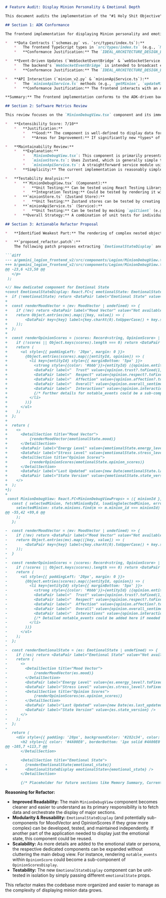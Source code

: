 ```markdown
# Feature Audit: Display Minion Personality & Emotional Depth

This document audits the implementation of the "#1 Holy Shit Objective" – "Palpably Unique Minion Personalities & Emotional Depth" – focusing on the frontend's `MinionDebugView.tsx` component and its supporting services (`minionApiService.ts`, `minionStore.ts`, `webSocketService.ts`).

## Section 1: ADK Conformance

The frontend implementation for displaying Minion personality and emotional depth primarily consumes data provided by the backend, which is designed to be ADK-native. Frontend ADK conformance is therefore indirect, focusing on correctly interpreting and displaying data structured by an ADK-driven backend.

*   **Data Contracts (`schemas.py` vs. `src/types/index.ts`):**
    *   The frontend TypeScript types in `src/types/index.ts` (e.g., `Minion`, `MinionPersona`, `EmotionalState`, `MoodVector`, `OpinionScore`) were designed to directly mirror the Pydantic schemas in `gemini_legion_backend/api/rest/schemas.py`. This ensures that data fetched via `minionApiService.ts` and updated via `webSocketService.ts` aligns with the backend's data contracts.
    *   **Conformance Justification:** The `IDEAL_ARCHITECTURE_DESIGN_DOCUMENT.md` (Section 8.1 Backend Module Structure & 8.2 Frontend Component Architecture) implies a clear separation where the backend exposes data (potentially sourced from ADK agent states) via defined schemas. The frontend conforms by adhering to these schemas. For example, `MinionResponse` in `schemas.py` directly maps to the `Minion` type in `src/types/index.ts`.

*   **Event-Driven Updates (`WebSocketEventBridge` & `webSocketService.ts`):**
    *   The backend's `WebSocketEventBridge` is intended to broadcast events originating from the ADK `EventBus` (e.g., `MINION_EMOTIONAL_CHANGE`, `MINION_SPAWNED`). The frontend's `webSocketService.ts` is designed to subscribe to these events and update the `minionStore.ts`.
    *   **Conformance Justification:** The `IDEAL_ARCHITECTURE_DESIGN_DOCUMENT.md` (Section 1.2 Event-Driven Architecture) states, "All significant state changes emit events" and "Enables real-time GUI updates via WebSocket push." The frontend's WebSocket handling directly supports this ADK-compatible event flow. The event payloads received by the frontend (e.g., for `minion_emotional_state_updated`) are expected to match the structure of the backend domain objects like `EmotionalState`, which are populated by the ADK-native `EmotionalEngineV2`.

*   **API Interaction (`minion_v2.py` & `minionApiService.ts`):**
    *   The `minionApiService.ts` methods (e.g., `getMinion`, `updateMinionPersona`) directly call the V2 REST endpoints defined in `minions_v2.py`. These backend endpoints interact with `MinionServiceV2`, which in turn manages `ADKMinionAgent` instances.
    *   **Conformance Justification:** The frontend interacts with an API layer that abstracts the direct ADK agent interactions. This is conformant with a typical separation of concerns where the frontend is a client to a backend that uses ADK. The `IDEAL_ARCHITECTURE_DESIGN_DOCUMENT.md` (Section 4.3 The `predict()` Method Strategy) discusses how ADK agent methods like `predict()` handle state updates as side effects. The frontend observes these side effects via API calls or WebSocket events.

**Summary:** The frontend implementation conforms to the ADK-driven backend by respecting its API contracts, data schemas, and event-driven update mechanisms. The "Palpably Unique Minion Personalities & Emotional Depth" feature relies on the backend correctly populating and exposing this data from its ADK-native agents and emotional/memory systems.

## Section 2: Software Metrics Review

This review focuses on the `MinionDebugView.tsx` component and its immediate supporting cast (`minionStore.ts`, `minionApiService.ts`).

*   **Extensibility Score: 7/10**
    *   **Justification:**
        *   **Good:** The component is well-defined to display data for a single minion. Adding new fields to `MinionPersona` or `EmotionalState` (if they are simple data types) would be relatively easy by adding new `<DataPair />` components. The use of helper components like `DetailSection` and `DataPair` promotes some level of structural reuse. The `minionStore` is designed with actions that can easily accommodate new types of minion updates from WebSockets. `minionApiService` can have new methods added for new endpoints.
        *   **Areas for Improvement:** If significantly new *types* of data need to be displayed (e.g., complex visualizations for memory graphs, interactive elements for direct minion commands from this view), `MinionDebugView` would require more substantial refactoring. Adding interactive elements (e.g., forms to update persona directly from this view) would increase its complexity beyond a simple "debug view." The current rendering for `OpinionScores` is basic; a more detailed or interactive display would require significant additions.

*   **Maintainability Review:**
    *   **Explanation:**
        *   `MinionDebugView.tsx`: This component is primarily presentational. It receives a `minionId`, fetches the corresponding minion's data from the `useMinionStore`, and renders it. The rendering logic is broken down into sub-functions (`renderPersona`, `renderEmotionalState`, etc.) for clarity. Helper components (`DetailSection`, `DataPair`) simplify the layout. State updates are reactive via the Zustand store.
        *   `minionStore.ts`: Uses Zustand, which is generally simple to understand. State is centralized, and actions for fetching and updating are clearly defined. Asynchronous logic for API calls is handled within the actions.
        *   `minionApiService.ts`: A straightforward service module using `apiClient` (Axios instance). Each function maps to a specific API endpoint, making it easy to trace data fetching logic.
    *   **Simplicity:** The current implementation is reasonably simple for a "debug view." The separation of concerns (view, store, service) is clear. If it were to grow into a fully interactive "Minion Management" component, its maintainability would depend on how well new features are modularized. The nested rendering functions in `MinionDebugView` are clear for now but could become unwieldy if many more complex sections are added without further component extraction.

*   **Testability Analysis:**
    *   **`MinionDebugView.tsx` (Component):**
        *   **Unit Testing:** Can be tested using React Testing Library by mocking `useMinionStore` to provide various minion data states (loading, error, success with data) and asserting that the correct information is rendered. Props (`minionId`) are simple to provide.
        *   **Integration Testing:** Could be tested by rendering it within a router context (if it ever uses navigation hooks directly) and with a real (but potentially mocked at the service layer) store to verify data flow.
    *   **`minionStore.ts` (Zustand Store):**
        *   **Unit Testing:** Zustand stores can be tested by creating an instance of the store and directly calling its actions. Assertions can be made on the state changes. API service calls (`minionApiService`) would be mocked.
    *   **`minionApiService.ts` (Service):**
        *   **Unit Testing:** Can be tested by mocking `apiClient` (e.g., using `jest.mock` or `msw`) to return predefined responses for each API method and asserting that the service functions correctly format requests and parse responses.
    *   **Overall Strategy:** A combination of unit tests for individual pieces (store logic, service methods, component rendering given specific props/state) and integration tests for ensuring they work together (e.g., component dispatches action, store updates, component re-renders) would be effective.

## Section 3: Actionable Refactor Proposal

*   **Identified Weakest Part:** The rendering of complex nested objects within `MinionDebugView.tsx`, specifically `EmotionalState` and its `OpinionScores`, uses inline helper functions (`renderEmotionalState`, `renderOpinionScores`, `renderMoodVector`). While this keeps the initial file somewhat contained, if these sections were to become more interactive or visually complex, these render functions would grow significantly, reducing the main component's readability and maintainability. The `OpinionScores` display is currently very basic.

*   **`proposed_refactor.patch`:**
    The following patch proposes extracting `EmotionalStateDisplay` and `OpinionScoresDisplay` into their own dedicated components. This improves modularity, readability, and makes these sections independently testable and extensible.

```diff
--- a/gemini_legion_frontend_v2/src/components/Legion/MinionDebugView.tsx
+++ b/gemini_legion_frontend_v2/src/components/Legion/MinionDebugView.tsx
@@ -23,6 +23,50 @@
   </p>
 );

+// New dedicated component for Emotional State
+const EmotionalStateDisplay: React.FC<{ emotionalState: EmotionalState | undefined }> = ({ emotionalState }) => {
+  if (!emotionalState) return <DataPair label="Emotional State" value="Not available" />;
+
+  const renderMoodVector = (mv: MoodVector | undefined) => {
+    if (!mv) return <DataPair label="Mood Vector" value="Not available" />;
+    return Object.entries(mv).map(([key, value]) => (
+        <DataPair key={key} label={key.charAt(0).toUpperCase() + key.slice(1)} value={value?.toFixed(2)} />
+    ));
+  };
+
+  const renderOpinionScores = (scores: Record<string, OpinionScore> | undefined) => {
+    if (!scores || Object.keys(scores).length === 0) return <DataPair label="Opinions" value="None recorded" />;
+    return (
+      <ul style={{ paddingLeft: '20px', margin: 0 }}>
+        {Object.entries(scores).map(([entityId, opinion]) => (
+          <li key={entityId} style={{ marginBottom: '5px' }}>
+            <strong style={{color: '#bbb'}}>{entityId} ({opinion.entity_type}):</strong>
+            <DataPair label="  Trust" value={opinion.trust?.toFixed(1)} />
+            <DataPair label="  Respect" value={opinion.respect?.toFixed(1)} />
+            <DataPair label="  Affection" value={opinion.affection?.toFixed(1)} />
+            <DataPair label="  Overall" value={opinion.overall_sentiment?.toFixed(1)} />
+            <DataPair label="  Interactions" value={opinion.interaction_count} />
+            {/* Further details for notable_events could be a sub-component */}
+          </li>
+        ))}
+      </ul>
+    );
+  };
+
+  return (
+    <>
+      <DetailSection title="Mood Vector">
+          {renderMoodVector(emotionalState.mood)}
+      </DetailSection>
+      <DataPair label="Energy Level" value={emotionalState.energy_level?.toFixed(2)} />
+      <DataPair label="Stress Level" value={emotionalState.stress_level?.toFixed(2)} />
+      <DetailSection title="Opinion Scores">
+          {renderOpinionScores(emotionalState.opinion_scores)}
+      </DetailSection>
+      <DataPair label="Last Updated" value={new Date(emotionalState.last_updated).toLocaleString()} />
+      <DataPair label="State Version" value={emotionalState.state_version} />
+    </>
+  );
+};
+
 const MinionDebugView: React.FC<MinionDebugViewProps> = ({ minionId }) => {
   const { selectedMinion, fetchMinionById, loadingSelectedMinion, error } = useMinionStore((state) => ({
     selectedMinion: state.minions.find(m => m.minion_id === minionId) || state.selectedMinion, // Fallback to general selectedMinion if not in list
@@ -55,42 +99,6 @@
     );
   };

-  const renderMoodVector = (mv: MoodVector | undefined) => {
-    if (!mv) return <DataPair label="Mood Vector" value="Not available" />;
-    return Object.entries(mv).map(([key, value]) => (
-        <DataPair key={key} label={key.charAt(0).toUpperCase() + key.slice(1)} value={value?.toFixed(2)} />
-    ));
-  }
-
-  const renderOpinionScores = (scores: Record<string, OpinionScore> | undefined) => {
-    if (!scores || Object.keys(scores).length === 0) return <DataPair label="Opinions" value="None recorded" />;
-    return (
-      <ul style={{ paddingLeft: '20px', margin: 0 }}>
-        {Object.entries(scores).map(([entityId, opinion]) => (
-          <li key={entityId} style={{ marginBottom: '5px' }}>
-            <strong style={{color: '#bbb'}}>{entityId} ({opinion.entity_type}):</strong>
-            <DataPair label="  Trust" value={opinion.trust?.toFixed(1)} />
-            <DataPair label="  Respect" value={opinion.respect?.toFixed(1)} />
-            <DataPair label="  Affection" value={opinion.affection?.toFixed(1)} />
-            <DataPair label="  Overall" value={opinion.overall_sentiment?.toFixed(1)} />
-            <DataPair label="  Interactions" value={opinion.interaction_count} />
-            {/* Detailed notable_events could be added here if needed */}
-          </li>
-        ))}
-      </ul>
-    );
-  };
-
-  const renderEmotionalState = (es: EmotionalState | undefined) => {
-    if (!es) return <DataPair label="Emotional State" value="Not available" />;
-    return (
-      <>
-        <DetailSection title="Mood Vector">
-            {renderMoodVector(es.mood)}
-        </DetailSection>
-        <DataPair label="Energy Level" value={es.energy_level?.toFixed(2)} />
-        <DataPair label="Stress Level" value={es.stress_level?.toFixed(2)} />
-        <DetailSection title="Opinion Scores">
-            {renderOpinionScores(es.opinion_scores)}
-        </DetailSection>
-        <DataPair label="Last Updated" value={new Date(es.last_updated).toLocaleString()} />
-        <DataPair label="State Version" value={es.state_version} />
-      </>
-    );
-  };
-
   return (
     <div style={{ padding: '20px', backgroundColor: '#282c34', color: 'white', border: '1px solid #8E2DE2', borderRadius: '8px' }}>
       <h2 style={{ color: '#4A00E0', borderBottom: '1px solid #4A00E0', paddingBottom: '10px' }}>
@@ -105,7 +113,7 @@
       </DetailSection>

       <DetailSection title="Emotional State">
-        {renderEmotionalState(emotional_state)}
+        <EmotionalStateDisplay emotionalState={emotional_state} />
       </DetailSection>

       {/* Placeholder for future sections like Memory Summary, Current Task, etc. */}
```

**Reasoning for Refactor:**
*   **Improved Readability:** The main `MinionDebugView` component becomes cleaner and easier to understand as its primary responsibility is to fetch data and orchestrate the display of major sections.
*   **Modularity & Reusability:** `EmotionalStateDisplay` (and potentially sub-components for MoodVector and OpinionScores if they grow more complex) can be developed, tested, and maintained independently. If another part of the application needed to display just the emotional state, this component could be reused.
*   **Scalability:** As more details are added to the emotional state or persona, the respective dedicated components can be expanded without cluttering the main debug view. For instance, rendering `notable_events` within `OpinionScore` could become a sub-component of `OpinionScoresDisplay`.
*   **Testability:** The new `EmotionalStateDisplay` component can be unit-tested in isolation by simply passing different `emotionalState` props.

This refactor makes the codebase more organized and easier to manage as the complexity of displaying minion data grows.
```
